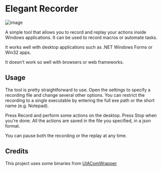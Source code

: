 # Elegant Recorder

![image](https://user-images.githubusercontent.com/981184/199304570-bbd2f66c-d14e-44df-8308-623cfbcbddb6.png)

A simple tool that allows you to record and replay your actions inside Windows applications. It can be used to record macros or automate tasks.

It works well with desktop applications such as .NET Windows Forms or Win32 apps.

It doesn't work so well with browsers or web frameworks.

## Usage

The tool is pretty straightforward to use. Open the settings to specify a recording file and change several other options. You can restrict the recording to a single executable by entering the full exe path or the short name (e.g. Notepad).

Press Record and perform some actions on the desktop. Press Stop when you're done. All the actions are saved in the file you specified, in a json format.

You can pause both the recording or the replay at any time.

## Credits

This project uses some binaries from [UIAComWrapper](https://github.com/TestStack/UIAComWrapper)
